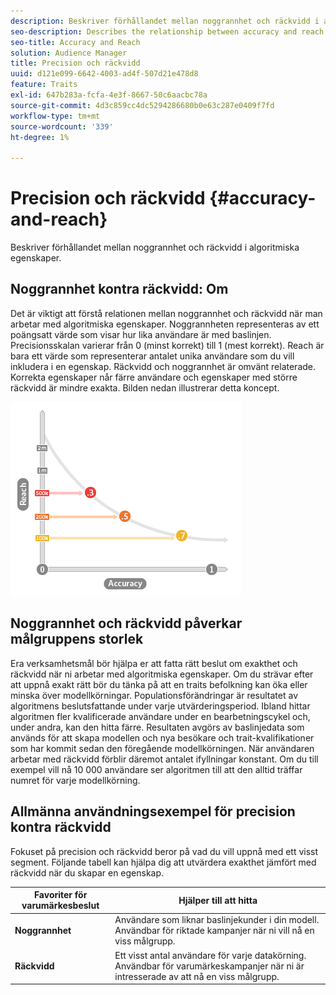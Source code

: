 ```yaml
---
description: Beskriver förhållandet mellan noggrannhet och räckvidd i algoritmiska egenskaper.
seo-description: Describes the relationship between accuracy and reach in algorithmic traits.
seo-title: Accuracy and Reach
solution: Audience Manager
title: Precision och räckvidd
uuid: d121e099-6642-4003-ad4f-507d21e478d8
feature: Traits
exl-id: 647b283a-fcfa-4e3f-8667-50c6aacbc78a
source-git-commit: 4d3c859cc4dc5294286680b0e63c287e0409f7fd
workflow-type: tm+mt
source-wordcount: '339'
ht-degree: 1%

---
```


# Precision och räckvidd {#accuracy-and-reach}

Beskriver förhållandet mellan noggrannhet och räckvidd i algoritmiska egenskaper.

<!-- c_accuracy_reach.xml -->

## Noggrannhet kontra räckvidd: Om

Det är viktigt att förstå relationen mellan noggrannhet och räckvidd när man arbetar med algoritmiska egenskaper. Noggrannheten representeras av ett poängsatt värde som visar hur lika användare är med baslinjen. Precisionsskalan varierar från 0 (minst korrekt) till 1 (mest korrekt). Reach är bara ett värde som representerar antalet unika användare som du vill inkludera i en egenskap. Räckvidd och noggrannhet är omvänt relaterade. Korrekta egenskaper når färre användare och egenskaper med större räckvidd är mindre exakta. Bilden nedan illustrerar detta koncept.

![](assets/Reach_v_Accuracy.png)

## Noggrannhet och räckvidd påverkar målgruppens storlek

Era verksamhetsmål bör hjälpa er att fatta rätt beslut om exakthet och räckvidd när ni arbetar med algoritmiska egenskaper. Om du strävar efter att uppnå exakt rätt bör du tänka på att en traits befolkning kan öka eller minska över modellkörningar. Populationsförändringar är resultatet av algoritmens beslutsfattande under varje utvärderingsperiod. Ibland hittar algoritmen fler kvalificerade användare under en bearbetningscykel och, under andra, kan den hitta färre. Resultaten avgörs av baslinjedata som används för att skapa modellen och nya besökare och trait-kvalifikationer som har kommit sedan den föregående modellkörningen. När användaren arbetar med räckvidd förblir däremot antalet ifyllningar konstant. Om du till exempel vill nå 10 000 användare ser algoritmen till att den alltid träffar numret för varje modellkörning.

## Allmänna användningsexempel för precision kontra räckvidd

Fokuset på precision och räckvidd beror på vad du vill uppnå med ett visst segment. Följande tabell kan hjälpa dig att utvärdera exakthet jämfört med räckvidd när du skapar en egenskap.

| Favoriter för varumärkesbeslut | Hjälper till att hitta |
|---|---|
| **Noggrannhet** | Användare som liknar baslinjekunder i din modell. Användbar för riktade kampanjer när ni vill nå en viss målgrupp. |
| **Räckvidd** | Ett visst antal användare för varje datakörning. Användbar för varumärkeskampanjer när ni är intresserade av att nå en viss målgrupp. |
